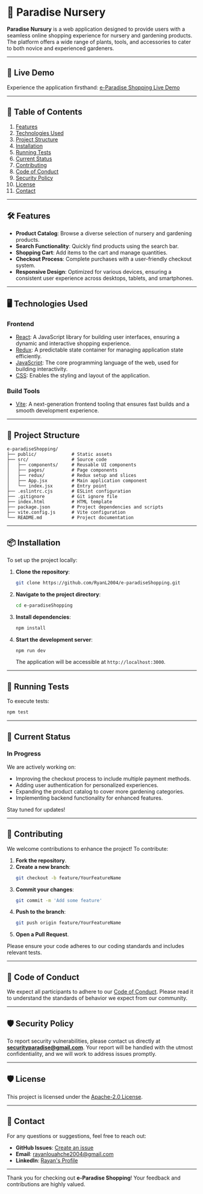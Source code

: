 # 🌿 Paradise Nursery

**Paradise Nursury** is a web application designed to provide users with a seamless online shopping experience for nursery and gardening products. The platform offers a wide range of plants, tools, and accessories to cater to both novice and experienced gardeners.

---

## 🚀 Live Demo

Experience the application firsthand: [e-Paradise Shopping Live Demo](https://ryanl2004.github.io/e-paradiseShopping/)

---

## 📜 Table of Contents

1. [Features](#-features)
2. [Technologies Used](#%EF%B8%8F-technologies-used)
3. [Project Structure](#-project-structure)
4. [Installation](#-installation)
5. [Running Tests](#-running-tests)
6. [Current Status](#-current-status)
7. [Contributing](#-contributing)
8. [Code of Conduct](#-code-of-conduct)
9. [Security Policy](#-security-policy)
10. [License](#-license)
11. [Contact](#-contact)

---

## 🛠️ Features

- **Product Catalog**: Browse a diverse selection of nursery and gardening products.
- **Search Functionality**: Quickly find products using the search bar.
- **Shopping Cart**: Add items to the cart and manage quantities.
- **Checkout Process**: Complete purchases with a user-friendly checkout system.
- **Responsive Design**: Optimized for various devices, ensuring a consistent user experience across desktops, tablets, and smartphones.

---

## 🖥️ Technologies Used

### **Frontend**

- [React](https://reactjs.org/): A JavaScript library for building user interfaces, ensuring a dynamic and interactive shopping experience.
- [Redux](https://redux.js.org/): A predictable state container for managing application state efficiently.
- [JavaScript](https://developer.mozilla.org/en-US/docs/Web/JavaScript): The core programming language of the web, used for building interactivity.
- [CSS](https://developer.mozilla.org/en-US/docs/Web/CSS): Enables the styling and layout of the application.

### **Build Tools**

- [Vite](https://vitejs.dev/): A next-generation frontend tooling that ensures fast builds and a smooth development experience.

---

## 📂 Project Structure

```
e-paradiseShopping/
├── public/             # Static assets
├── src/                # Source code
│   ├── components/     # Reusable UI components
│   ├── pages/          # Page components
│   ├── redux/          # Redux setup and slices
│   ├── App.jsx         # Main application component
│   └── index.jsx       # Entry point
├── .eslintrc.cjs       # ESLint configuration
├── .gitignore          # Git ignore file
├── index.html          # HTML template
├── package.json        # Project dependencies and scripts
├── vite.config.js      # Vite configuration
└── README.md           # Project documentation
```

---

## 📦 Installation

To set up the project locally:

1. **Clone the repository**:
   ```bash
   git clone https://github.com/RyanL2004/e-paradiseShopping.git
   ```
2. **Navigate to the project directory**:
   ```bash
   cd e-paradiseShopping
   ```
3. **Install dependencies**:
   ```bash
   npm install
   ```
4. **Start the development server**:
   ```bash
   npm run dev
   ```
   The application will be accessible at `http://localhost:3000`.

---

## 🧪 Running Tests

To execute tests:

```bash
npm test
```

---

## 🚧 Current Status

### In Progress

We are actively working on:

- Improving the checkout process to include multiple payment methods.
- Adding user authentication for personalized experiences.
- Expanding the product catalog to cover more gardening categories.
- Implementing backend functionality for enhanced features.

Stay tuned for updates!

---

## 🤝 Contributing

We welcome contributions to enhance the project! To contribute:

1. **Fork the repository**.
2. **Create a new branch**:
   ```bash
   git checkout -b feature/YourFeatureName
   ```
3. **Commit your changes**:
   ```bash
   git commit -m 'Add some feature'
   ```
4. **Push to the branch**:
   ```bash
   git push origin feature/YourFeatureName
   ```
5. **Open a Pull Request**.

Please ensure your code adheres to our coding standards and includes relevant tests.

---

## 🌟 Code of Conduct

We expect all participants to adhere to our [Code of Conduct](CODE_OF_CONDUCT.md). Please read it to understand the standards of behavior we expect from our community.

---

## 🛡️ Security Policy

To report security vulnerabilities, please contact us directly at **securityparadise@gmail.com**. Your report will be handled with the utmost confidentiality, and we will work to address issues promptly.

---

## 🛡️ License

This project is licensed under the [Apache-2.0 License](LICENSE).

---

## 📧 Contact

For any questions or suggestions, feel free to reach out:

- **GitHub Issues**: [Create an issue](https://github.com/RyanL2004/e-paradiseShopping/issues)
- **Email**: rayanlouahche2004@gmail.com
- **LinkedIn**: [Rayan's Profile](https://www.linkedin.com/in/rayan-louahche/)

---

Thank you for checking out **e-Paradise Shopping**! Your feedback and contributions are highly valued.
